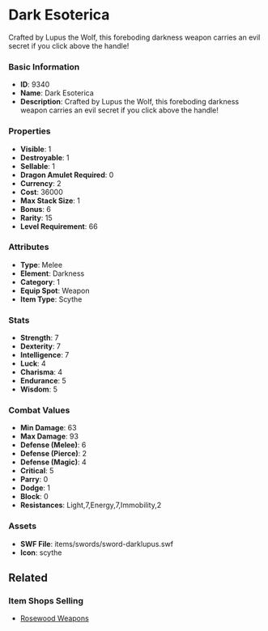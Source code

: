 # Dark Esoterica

Crafted by Lupus the Wolf, this foreboding darkness weapon carries an evil secret if you click above the handle!

### Basic Information

- **ID**: 9340
- **Name**: Dark Esoterica
- **Description**: Crafted by Lupus the Wolf, this foreboding darkness weapon carries an evil secret if you click above the handle!

### Properties

- **Visible**: 1
- **Destroyable**: 1
- **Sellable**: 1
- **Dragon Amulet Required**: 0
- **Currency**: 2
- **Cost**: 36000
- **Max Stack Size**: 1
- **Bonus**: 6
- **Rarity**: 15
- **Level Requirement**: 66

### Attributes

- **Type**: Melee
- **Element**: Darkness
- **Category**: 1
- **Equip Spot**: Weapon
- **Item Type**: Scythe

### Stats

- **Strength**: 7
- **Dexterity**: 7
- **Intelligence**: 7
- **Luck**: 4
- **Charisma**: 4
- **Endurance**: 5
- **Wisdom**: 5

### Combat Values

- **Min Damage**: 63
- **Max Damage**: 93
- **Defense (Melee)**: 6
- **Defense (Pierce)**: 2
- **Defense (Magic)**: 4
- **Critical**: 5
- **Parry**: 0
- **Dodge**: 1
- **Block**: 0
- **Resistances**: Light,7,Energy,7,Immobility,2

### Assets

- **SWF File**: items/swords/sword-darklupus.swf
- **Icon**: scythe

## Related

### Item Shops Selling

- [Rosewood Weapons](../item-shops/301-rosewood-weapons.md)

